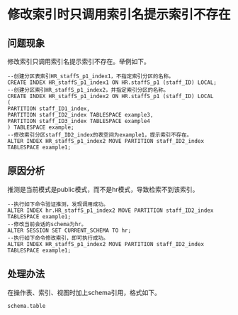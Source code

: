 # 修改索引时只调用索引名提示索引不存在<a name="ZH-CN_TOPIC_0291615105"></a>

## 问题现象<a name="section11297759192710"></a>

修改索引只调用索引名提示索引不存在。举例如下。

```
--创建分区表索引HR_staffS_p1_index1，不指定索引分区的名称。 
CREATE INDEX HR_staffS_p1_index1 ON HR.staffS_p1 (staff_ID) LOCAL; 
--创建分区索引HR_staffS_p1_index2，并指定索引分区的名称。 
CREATE INDEX HR_staffS_p1_index2 ON HR.staffS_p1 (staff_ID) LOCAL 
(   
PARTITION staff_ID1_index,    
PARTITION staff_ID2_index TABLESPACE example3,    
PARTITION staff_ID3_index TABLESPACE example4 
) TABLESPACE example; 
--修改索引分区staff_ID2_index的表空间为example1，提示索引不存在。
ALTER INDEX HR_staffS_p1_index2 MOVE PARTITION staff_ID2_index TABLESPACE example1;
```

## 原因分析<a name="section13485101002814"></a>

推测是当前模式是public模式，而不是hr模式，导致检索不到该索引。

```
--执行如下命令验证推测，发现调用成功。
ALTER INDEX hr.HR_staffS_p1_index2 MOVE PARTITION staff_ID2_index TABLESPACE example1;
--修改当前会话的schema为hr。
ALTER SESSION SET CURRENT_SCHEMA TO hr;
--执行如下命令修改索引，即可执行成功。
ALTER INDEX HR_staffS_p1_index2 MOVE PARTITION staff_ID2_index TABLESPACE example1;
```

## 处理办法<a name="section12373188285"></a>

在操作表、索引、视图时加上schema引用，格式如下。

```
schema.table
```

